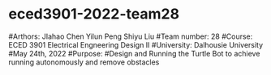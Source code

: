 
# eced3901-2022-team28
#Arthors: JIahao Chen Yilun Peng Shiyu Liu
#Team number: 28
#Course: ECED 3901 Electrical Engneering Design II
#University: Dalhousie University
#May 24th, 2022
#Purpose:
#Design and Running the Turtle Bot to achieve running autonomously and remove obstacles

